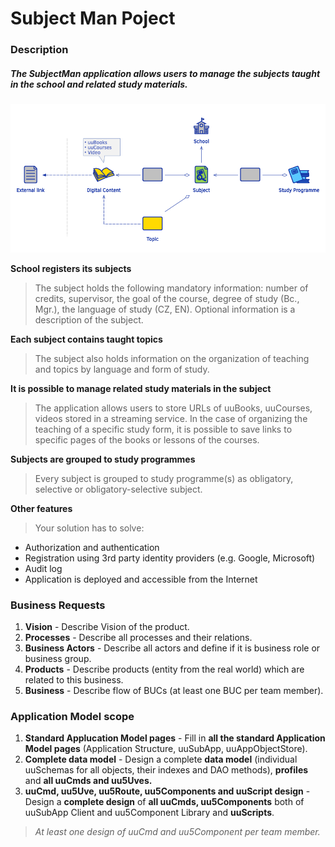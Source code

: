 # Subject Man Poject

### Description

##### The SubjectMan application allows users to manage the subjects taught in the school and related study materials.

![Schema](/SubjectManPick.png)

 
**School registers its subjects**
> The subject holds the following mandatory information: number of credits, supervisor, the goal of the course, degree of study (Bc., Mgr.), the language of study (CZ, EN). Optional information is a description of the subject.

**Each subject contains taught topics**
> The subject also holds information on the organization of teaching and topics by language and form of study.


**It is possible to manage related study materials in the subject**
>The application allows users to store URLs of uuBooks, uuCourses, videos stored in a streaming service. In the case of organizing the teaching of a specific study form, it is possible to save links to specific pages of the books or lessons of the courses.

**Subjects are grouped to study programmes**
>Every subject is grouped to study programme(s) as obligatory, selective or obligatory-selective subject.

**Other features**
> Your solution has to solve:
  - Authorization and authentication
  - Registration using 3rd party identity providers (e.g. Google, Microsoft)
  - Audit log
  - Application is deployed and accessible from the Internet
  
  ### Business Requests
  
  1. **Vision** - Describe Vision of the product.
  2. **Processes** - Describe all processes and their relations.
  3. **Business Actors** - Describe all actors and define if it is business role or business group.
  4. **Products** - Describe products (entity from the real world) which are related to this business.
  5. **Business** - Describe flow of BUCs (at least one BUC per team member).
  
 ### Application Model scope
 
  1. **Standard Applucation Model pages** - Fill in **all the standard Application Model pages** (Application Structure, uuSubApp, uuAppObjectStore).
  2. **Complete data model** - Design a complete **data model** (individual uuSchemas for all objects, their indexes and DAO methods), **profiles** and **all uuCmds and uu5Uves.**
  3. **uuCmd, uu5Uve, uu5Route, uu5Components and uuScript design** - Design a **complete design** of **all uuCmds, uu5Components** both of uuSubApp Client and uu5Component Library and **uuScripts**. 
  > *At least one design of uuCmd and uu5Component per team member.*
 


  
